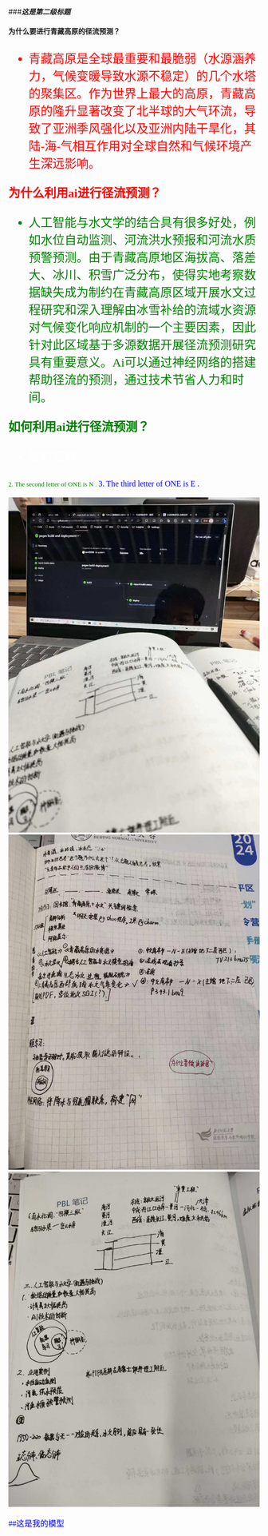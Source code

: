 
  
###___这是第二级标题___



**为什么要进行青藏高原的径流预测？**
<font face='宋体' color='red' SIZE='5'>
- 青藏高原是全球最重要和最脆弱（水源涵养力，气候变暖导致水源不稳定）的几个水塔的聚集区。作为世界上最大的高原，青藏高原的隆升显著改变了北半球的大气环流，导致了亚洲季风强化以及亚洲内陆干旱化，其陆-海-气相互作用对全球自然和气候环境产生深远影响。

**为什么利用ai进行径流预测？**
<font face='宋体' color='green' SIZE='5'>
- 人工智能与水文学的结合具有很多好处，例如水位自动监测、河流洪水预报和河流水质预警预测。由于青藏高原地区海拔高、落差大、冰川、积雪广泛分布，使得实地考察数据缺失成为制约在青藏高原区域开展水文过程研究和深入理解由冰雪补给的流域水资源对气候变化响应机制的一个主要因素，因此针对此区域基于多源数据开展径流预测研究具有重要意义。Ai可以通过神经网络的搭建帮助径流的预测，通过技术节省人力和时间。
 
**如何利用ai进行径流预测？**
<font face='宋体' color='white' SIZE='5'>
- 暂时空缺。

  
<font face='Times New Roman' color='red' SIZE='1'>


<font face='Times New Roman' color='green' SIZE='2'>
2. The second letter of ONE is N .

<font face='Times New Roman' color='blue' SIZE='3'>
3. The third letter of ONE is E .

![笔记1](images/note1.jpg)
![笔记2](images/note2.jpg)
![笔记3](images/note3.jpg)

##这是我的模型
